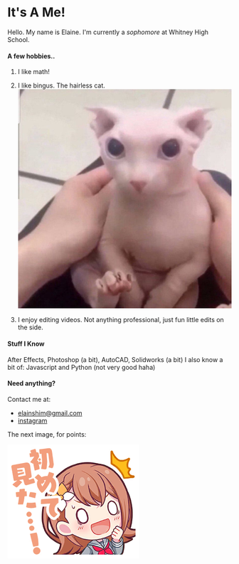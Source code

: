 # It's A Me!
Hello. My name is Elaine. I'm currently a *sophomore* at Whitney High School.

#### A few hobbies..
1. I like math!

2. I like bingus. The hairless cat.
![bingus](Bingus.jpg)

3. I enjoy editing videos. Not anything professional, just fun little edits on the side.

#### Stuff I Know
After Effects, Photoshop (a bit), AutoCAD, Solidworks (a bit)
I also know a bit of: Javascript and Python (not very good haha)

#### Need anything?
Contact me at:

- <elainshim@gmail.com>
- [instagram](https://instagram.com/idiotelaine)


The next image, for points:

![minori](stamp0433.png)
